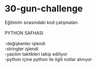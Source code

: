 # 30-gun-challenge
Eğitimim sırasındaki kod çalışmaları
<br>
<br>
PYTHON SAFHASI  
<br>
-değişkenler işlendi
<br>
-stringler işlendi
<br>
-yazılım taktikleri takip ediliyor
<br>
-python içine python ile ilgili notlar alınıyor
<br>
